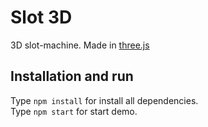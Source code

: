 # Slot 3D
3D slot-machine. Made in [three.js](https://threejs.org/)

## Installation and run

Type `npm install` for install all dependencies.  
Type `npm start` for start demo.
